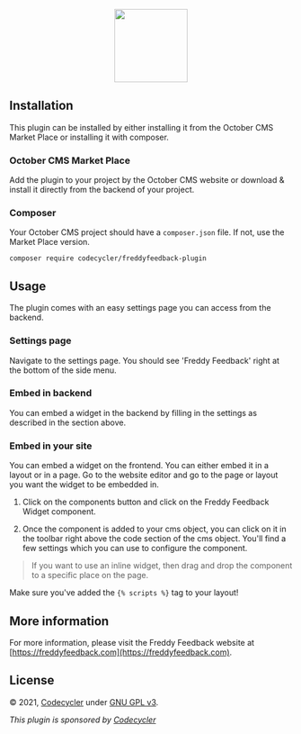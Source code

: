 <p align="center">
    <a href="https://www.freddyfeedback.com" target="_blank"><img width="130" src="https://freddyfeedback.com/brand/freddy-1.png?v=2"></a>
</p>

## Installation
This plugin can be installed by either installing it from the October CMS Market Place or installing it with composer.

### October CMS Market Place
Add the plugin to your project by the October CMS website or download & install it directly from the backend of your project.

### Composer
Your October CMS project should have a `composer.json` file. If not, use the Market Place version.
```
composer require codecycler/freddyfeedback-plugin
```

## Usage
The plugin comes with an easy settings page you can access from the backend.

### Settings page
Navigate to the settings page. You should see 'Freddy Feedback' right at the bottom of the side menu.

### Embed in backend
You can embed a widget in the backend by filling in the settings as described in the section above. 

### Embed in your site
You can embed a widget on the frontend. You can either embed it in a layout or in a page. Go to the website editor and go to the page or layout you want the widget to be embedded in. 

1. Click on the components button and click on the Freddy Feedback Widget component.

2. Once the component is added to your cms object, you can click on it in the toolbar right above the code section of the cms object. You'll find a few settings which you can use to configure the component.

> If you want to use an inline widget, then drag and drop the component to a specific place on the page.

Make sure you've added the `{% scripts %}` tag to your layout!

## More information
For more information, please visit the Freddy Feedback website at [https://freddyfeedback.com](https://freddyfeedback.com). 

## License
&copy; 2021, [Codecycler](https://codecycler.com) under [GNU GPL v3](https://opensource.org/licenses/GPL-3.0). <br />

<i>This plugin is sponsored by [Codecycler](https://codecycler.com)</i>
